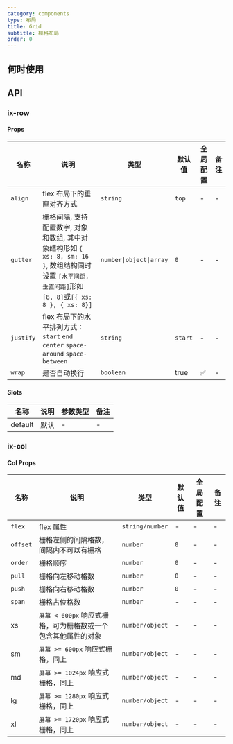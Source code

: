 ```yaml
---
category: components
type: 布局
title: Grid
subtitle: 栅格布局
order: 0
---
```




## 何时使用

## API

### ix-row

#### Props

| 名称      | 说明                                                         | 类型                  | 默认值  | 全局配置 | 备注 |
| --------- | ------------------------------------------------------------ | --------------------- | ------- | -------- | ---- |
| `align`   | flex 布局下的垂直对齐方式                                    | `string`              | `top`   | -        | -    |
| `gutter`  | 栅格间隔, 支持配置数字, 对象和数组, 其中对象结构形如 `{ xs: 8, sm: 16 }`, 数组结构同时设置 `[水平间距, 垂直间距]`形如 `[8, 8]`或`[{ xs: 8 }, { xs: 8}]` | `number\|object\|array` | `0`     | -        | -    |
| `justify` | flex 布局下的水平排列方式：`start` `end` `center` `space-around` `space-between` | `string`              | `start` | -        | -    |
| `wrap`    | 是否自动换行                                                 | `boolean`             | true    | ✅        | -    |

#### Slots

| 名称 | 说明 | 参数类型 | 备注 |
| --- | --- | --- | --- |
| default | 默认 | - | - |

### ix-col

#### Col Props

| 名称     | 说明                                                         | 类型            | 默认值 | 全局配置 | 备注 |
| -------- | ------------------------------------------------------------ | --------------- | ------ | -------- | ---- |
| `flex`   | flex 属性                                                    | `string/number` | -      | -        | -    |
| `offset` | 栅格左侧的间隔格数，间隔内不可以有栅格                       | `number`        | `0`    | -        | -    |
| `order`  | 栅格顺序                                                     | `number`        | `0`    | -        | -    |
| `pull`   | 栅格向左移动格数                                             | `number`        | `0`    | -        | -    |
| `push`   | 栅格向右移动格数                                             | `number`        | `0`    | -        | -    |
| `span`   | 栅格占位格数                                                 | `number`        | -      | -        | -    |
| xs       | `屏幕 < 600px` 响应式栅格，可为栅格数或一个包含其他属性的对象 | `number/object` | -      | -        | -    |
| sm       | `屏幕 >= 600px` 响应式栅格，同上                             | `number/object` | -      | -        | -    |
| md       | `屏幕 >= 1024px` 响应式栅格，同上                            | `number/object` | -      | -        | -    |
| lg       | `屏幕 >= 1280px` 响应式栅格，同上                            | `number/object` | -      | -        | -    |
| xl       | `屏幕 >= 1720px` 响应式栅格，同上                            | `number/object` | -      | -        | -    |
